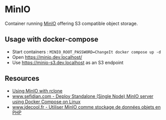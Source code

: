 # MinIO

Container running [MinIO](https://min.io/) offering S3 compatible object storage.

## Usage with docker-compose

* Start containers : `MINIO_ROOT_PASSWORD=ChangeIt docker compose up -d`
* Open https://minio.dev.localhost/
* Use https://minio-s3.dev.localhost as an S3 endpoint

## Resources

* [Using MinIO with rclone](rclone.md)
* [www.sefidian.com - Deploy Standalone (Single Node) MinIO server using Docker Compose on Linux](http://www.sefidian.com/2022/04/08/deploy-standalone-minio-using-docker-compose/)
* [www.jdecool.fr - Utiliser MinIO comme stockage de données objets en PHP](https://www.jdecool.fr/blog/2020/07/07/utiliser-minio-comme-stockage-de-donnees-objets-en-php.html)
